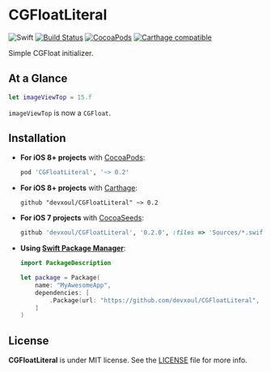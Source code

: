 CGFloatLiteral
==============

![Swift](https://img.shields.io/badge/Swift-5.0-orange.svg)
[![Build Status](https://travis-ci.org/devxoul/CGFloatLiteral.svg)](https://travis-ci.org/devxoul/CGFloatLiteral)
[![CocoaPods](http://img.shields.io/cocoapods/v/CGFloatLiteral.svg)](https://cocoapods.org/pods/CGFloatLiteral)
[![Carthage compatible](https://img.shields.io/badge/Carthage-compatible-4BC51D.svg?style=flat)](https://github.com/Carthage/Carthage)

Simple CGFloat initializer.


At a Glance
-----------

```swift
let imageViewTop = 15.f
```

`imageViewTop` is now a `CGFloat`.


Installation
------------

- **For iOS 8+ projects** with [CocoaPods](https://cocoapods.org):

    ```ruby
    pod 'CGFloatLiteral', '~> 0.2'
    ```
    
- **For iOS 8+ projects** with [Carthage](https://github.com/Carthage/Carthage):

    ```
    github "devxoul/CGFloatLiteral" ~> 0.2
    ```

- **For iOS 7 projects** with [CocoaSeeds](https://github.com/devxoul/CocoaSeeds):

    ```ruby
    github 'devxoul/CGFloatLiteral', '0.2.0', :files => 'Sources/*.swift'
    ```
    
- **Using [Swift Package Manager](https://swift.org/package-manager)**:

    ```swift
    import PackageDescription

    let package = Package(
        name: "MyAwesomeApp",
        dependencies: [
            .Package(url: "https://github.com/devxoul/CGFloatLiteral", "0.2.0"),
        ]
    )
    ```


License
-------

**CGFloatLiteral** is under MIT license. See the [LICENSE](LICENSE) file for more info.
